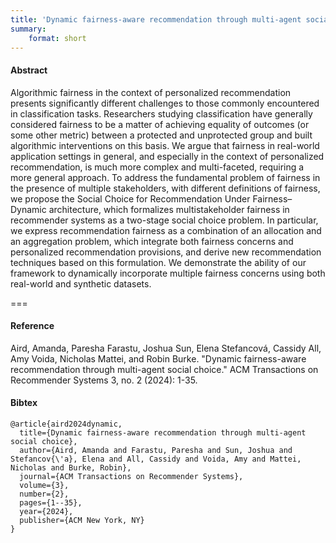 ```yaml
---
title: 'Dynamic fairness-aware recommendation through multi-agent social choice'
summary:
    format: short
---
```


#### Abstract

Algorithmic fairness in the context of personalized recommendation presents significantly different challenges to those commonly encountered in classification tasks. Researchers studying classification have generally considered fairness to be a matter of achieving equality of outcomes (or some other metric) between a protected and unprotected group and built algorithmic interventions on this basis. We argue that fairness in real-world application settings in general, and especially in the context of personalized recommendation, is much more complex and multi-faceted, requiring a more general approach. To address the fundamental problem of fairness in the presence of multiple stakeholders, with different definitions of fairness, we propose the Social Choice for Recommendation Under Fairness–Dynamic architecture, which formalizes multistakeholder fairness in recommender systems as a two-stage social choice problem. In particular, we express recommendation fairness as a combination of an allocation and an aggregation problem, which integrate both fairness concerns and personalized recommendation provisions, and derive new recommendation techniques based on this formulation. We demonstrate the ability of our framework to dynamically incorporate multiple fairness concerns using both real-world and synthetic datasets.

===

#### Reference
Aird, Amanda, Paresha Farastu, Joshua Sun, Elena Stefancová, Cassidy All, Amy Voida, Nicholas Mattei, and Robin Burke. "Dynamic fairness-aware recommendation through multi-agent social choice." ACM Transactions on Recommender Systems 3, no. 2 (2024): 1-35.
#### Bibtex
```
@article{aird2024dynamic,
  title={Dynamic fairness-aware recommendation through multi-agent social choice},
  author={Aird, Amanda and Farastu, Paresha and Sun, Joshua and Stefancov{\'a}, Elena and All, Cassidy and Voida, Amy and Mattei, Nicholas and Burke, Robin},
  journal={ACM Transactions on Recommender Systems},
  volume={3},
  number={2},
  pages={1--35},
  year={2024},
  publisher={ACM New York, NY}
}
```

